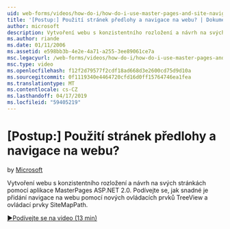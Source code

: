 ```yaml
---
uid: web-forms/videos/how-do-i/how-do-i-use-master-pages-and-site-navigation
title: '[Postup:] Použití stránek předlohy a navigace na webu? | Dokumenty Microsoft'
author: microsoft
description: Vytvoření webu s konzistentního rozložení a návrh na svých stránkách pomocí aplikace MasterPages ASP.NET 2.0. Podívejte se, jak snadné je přidání navigace na webu...
ms.author: riande
ms.date: 01/11/2006
ms.assetid: e598bb3b-4e2e-4a71-a255-3ee89061ce7a
msc.legacyurl: /web-forms/videos/how-do-i/how-do-i-use-master-pages-and-site-navigation
msc.type: video
ms.openlocfilehash: f12f2d79577f2cdf18ad668d3e2600cd75d9d10a
ms.sourcegitcommit: 0f1119340e4464720cfd16d0ff15764746ea1fea
ms.translationtype: MT
ms.contentlocale: cs-CZ
ms.lasthandoff: 04/17/2019
ms.locfileid: "59405219"
---
```

# <a name="how-do-i-use-master-pages-and-site-navigation"></a>[Postup:] Použití stránek předlohy a navigace na webu?

by [Microsoft](https://github.com/microsoft)

Vytvoření webu s konzistentního rozložení a návrh na svých stránkách pomocí aplikace MasterPages ASP.NET 2.0. Podívejte se, jak snadné je přidání navigace na webu pomocí nových ovládacích prvků TreeView a ovládací prvky SiteMapPath.

[&#9654;Podívejte se na video (13 min)](https://channel9.msdn.com/Blogs/ASP-NET-Site-Videos/how-do-i-use-master-pages-and-site-navigation)
